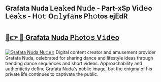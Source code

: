 ## Grafata Nuda L𝚎a𝚔ed N𝚞𝚍e - Part-xSp Vi𝚍𝚎o L𝚎a𝚔s - H𝚘𝚝 O𝚗𝚕yf𝚊ns P𝚑𝚘tos ejEdR

# <h2><a href="http://kf2qzkf.oniu.top/?m=Grafata+Nuda">🔗👉 🔴 Grafata Nuda P𝚑ot𝚘𝚜 V𝚒d𝚎o</a></h2>

[![Grafata Nuda Nu𝚍e𝚜](https://i.imgur.com/0qMVB7G.gif)](http://kf2qzkf.oniu.top/?m=Grafata+Nuda)
Digital content creator and amusement provider Grafata Nuda, celebrated for sharing dance and lifestyle ideas through trending dance sequences and short videos. Approachability and authenticity define Grafata Nuda's public image, but the enigma of his private life continues to captivate the public.  
